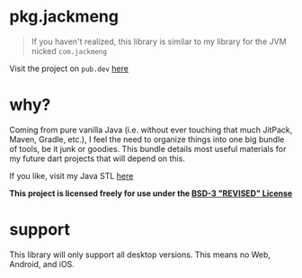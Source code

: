 # pkg.jackmeng

> If you haven't realized, this library is similar to my library for the JVM nicked `com.jackmeng`

Visit the project on `pub.dev` [here](https://pub.dev/packages/pkg_jackmeng)

# why?

Coming from pure vanilla Java (i.e. without ever touching that much JitPack, Maven, Gradle, etc.), I feel the need to organize things into one big bundle of tools, be it junk or goodies. This bundle details most useful materials for my future dart projects that will depend on this.

If you like, visit my Java STL [here](https://github.com/exoad/com.jackmeng)

**This project is licensed freely for use under the [BSD-3 "REVISED" License](./LICENSE)**

# support

This library will only support all desktop versions. This means no Web, Android, and iOS.

